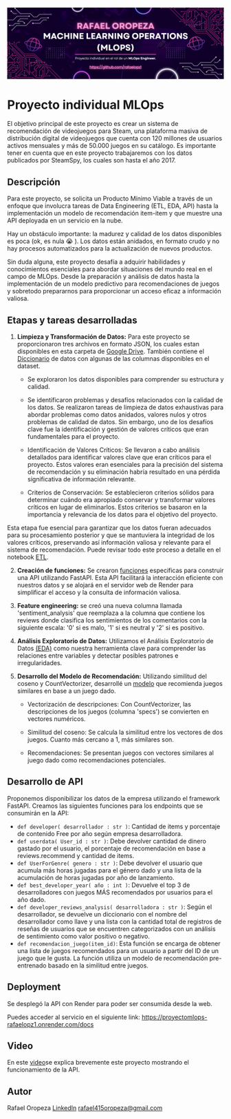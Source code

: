 ![](Screenshot_1.png)


# **Proyecto individual MLOps**

El objetivo principal de este proyecto es crear un sistema de recomendación de videojuegos para Steam, una plataforma masiva de distribución digital de videojuegos que cuenta con 120 millones de usuarios activos mensuales y más de 50.000 juegos en su catálogo. Es importante tener en cuenta que en este proyecto trabajaremos con los datos publicados por SteamSpy, los cuales son hasta el año 2017.

## **Descripción**

Para este proyecto, se solicita un Producto Mínimo Viable a través de un enfoque que involucra tareas de Data Engineering (ETL, EDA, API) hasta la implementación un modelo de recomendación item-item y que muestre una API deployada en un servicio en la nube. 

Hay un obstáculo importante: la madurez y calidad de los datos disponibles es poca (ok, es nula 😭 ). Los datos están anidados, en formato crudo y no hay procesos automatizados para la actualización de nuevos productos.

Sin duda alguna, este proyecto desafía a adquirir habilidades y conocimientos esenciales para abordar situaciones del mundo real en el campo de MLOps. Desde la preparación y análisis de datos hasta la implementación de un modelo predictivo para recomendaciones de juegos y sobretodo prepararnos para proporcionar un acceso eficaz a información valiosa.

## **Etapas y tareas desarrolladas**

1. **Limpieza y Transformación de Datos:** Para este proyecto se proporcionaron tres archivos en formato JSON, los cuales estan disponibles en esta carpeta de [Google Drive](https://drive.google.com/drive/folders/1HqBG2-sUkz_R3h1dZU5F2uAzpRn7BSpj). También contiene el [Diccionario](https://docs.google.com/spreadsheets/d/1-t9HLzLHIGXvliq56UE_gMaWBVTPfrlTf2D9uAtLGrk/edit#gid=0) de datos con algunas de las columnas disponibles en el dataset.

    - Se exploraron los datos disponibles para comprender su estructura y calidad. 
    
    - Se identificaron problemas y desafíos relacionados con la calidad de los datos. Se realizaron tareas de limpieza de datos exhaustivas para abordar problemas como datos anidados, valores nulos y otros problemas de calidad de datos. Sin embargo, uno de los desafíos clave fue la identificación y gestión de valores críticos que eran fundamentales para el proyecto.

    - Identificación de Valores Críticos: Se llevaron a cabo análisis detallados para identificar valores clave que eran críticos para el proyecto. Estos valores eran esenciales para la precisión del sistema de recomendación y su eliminación habría resultado en una pérdida significativa de información relevante.

    - Criterios de Conservación: Se establecieron criterios sólidos para determinar cuándo era apropiado conservar y transformar valores críticos en lugar de eliminarlos. Estos criterios se basaron en la importancia y relevancia de los datos para el objetivo del proyecto.

Esta etapa fue esencial para garantizar que los datos fueran adecuados para su procesamiento posterior y que se mantuviera la integridad de los valores críticos, preservando así información valiosa y relevante para el sistema de recomendación.
Puede revisar todo este proceso a detalle en el notebook [ETL](ETL.ipynb).

2. **Creación de funciones:** Se crearon [funciones](funciones.py) especificas para construir una API utilizando FastAPI. Esta API facilitará la interacción eficiente con nuestros datos y se alojará en el servidor web de Render para simplificar el acceso y la consulta de información valiosa.

3. **Feature engineering:** se creó una nueva columna llamada 'sentiment_analysis' que reemplaza a la columna que contiene los reviews donde clasifica los sentimientos de los comentarios con la siguiente escala: '0' si es malo, '1' si es neutral y '2' si es positivo.

4. **Análisis Exploratorio de Datos:** Utilizamos el Análisis Exploratorio de Datos [(EDA)](EDA.ipynb) como nuestra herramienta clave para comprender las relaciones entre variables y detectar posibles patrones e irregularidades.

5. **Desarrollo del Modelo de Recomendación:** Utilizando similitud del coseno y CountVectorizer, desarrollé un [modelo](modelo-recomendacion.ipynb) que recomienda juegos similares en base a un juego dado. 

    - Vectorización de descripciones: Con CountVectorizer, las descripciones de los juegos (columna 'specs') se convierten en vectores numéricos.
    
    - Similitud del coseno: Se calcula la similitud entre los vectores de dos juegos. Cuanto más cercano a 1, más similares son.
    
    - Recomendaciones: Se presentan juegos con vectores similares al juego dado como recomendaciones potenciales.

## **Desarrollo de API**

Proponemos disponibilizar los datos de la empresa utilizando el framework FastAPI. Creamos las siguientes funciones para los endpoints que se consumirán en la API:

- `def developer( desarrollador : str )`: Cantidad de items y porcentaje de contenido Free por año según empresa desarrolladora.
- `def userdata( User_id : str )`: Debe devolver cantidad de dinero gastado por el usuario, el porcentaje de recomendación en base a reviews.recommend y cantidad de items.
- `def UserForGenre( genero : str )`: Debe devolver el usuario que acumula más horas jugadas para el género dado y una lista de la acumulación de horas jugadas por año de lanzamiento.
- `def best_developer_year( año : int )`: Devuelve el top 3 de desarrolladores con juegos MÁS recomendados por usuarios para el año dado.
- `def developer_reviews_analysis( desarrolladora : str )`: Según el desarrollador, se devuelve un diccionario con el nombre del desarrollador como llave y una lista con la cantidad total de registros de reseñas de usuarios que se encuentren categorizados con un análisis de sentimiento como valor positivo o negativo.
- `def recomendacion_juego(item_id)`: Esta función se encarga de obtener una lista de juegos recomendados para un usuario a partir del ID de un juego que le gusta.
    La función utiliza un modelo de recomendación pre-entrenado basado en la similitud entre juegos.

## **Deployment**

Se desplegó la API con Render para poder ser consumida desde la web.

Puedes acceder al servicio en el siguiente link: https://proyectomlops-rafaelopz1.onrender.com/docs

## Video

En este [video](https://youtu.be/vjse1SPxShs)se explica brevemente este proyecto mostrando el funcionamiento de la API.

## Autor
Rafael Oropeza
[LinkedIn](https://www.linkedin.com/in/rafael-oropeza-594853151/)
rafael415oropeza@gmail.com